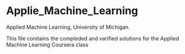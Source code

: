 # Applie_Machine_Learning
Applied Machine Learning, University of Michigan.

This file conitains the compleded and varified solutions for the Applied Machine Learning Coursera class 

